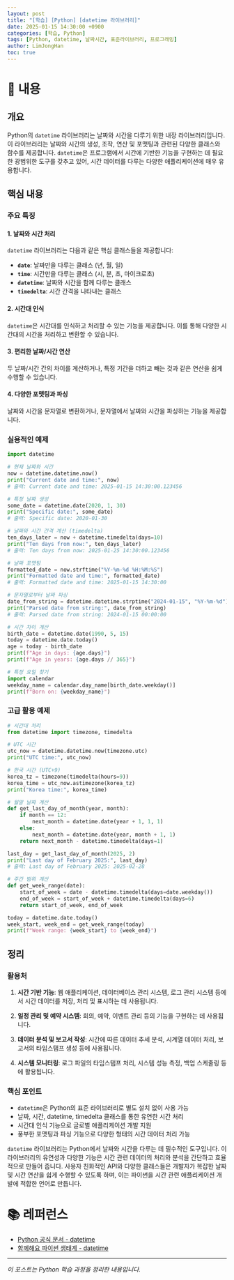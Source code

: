 ```yaml
---
layout: post
title: "[학습] [Python] [datetime 라이브러리]"
date: 2025-01-15 14:30:00 +0900
categories: [학습, Python]
tags: [Python, datetime, 날짜시간, 표준라이브러리, 프로그래밍]
author: LimJongHan
toc: true
---
```

# 📝 내용

## 개요

Python의 `datetime` 라이브러리는 날짜와 시간을 다루기 위한 내장 라이브러리입니다. 이 라이브러리는 날짜와 시간의 생성, 조작, 연산 및 포맷팅과 관련된 다양한 클래스와 함수를 제공합니다. `datetime`은 프로그램에서 시간에 기반한 기능을 구현하는 데 필요한 광범위한 도구를 갖추고 있어, 시간 데이터를 다루는 다양한 애플리케이션에 매우 유용합니다.

## 핵심 내용

### 주요 특징

#### 1. 날짜와 시간 처리
`datetime` 라이브러리는 다음과 같은 핵심 클래스들을 제공합니다:

- **`date`**: 날짜만을 다루는 클래스 (년, 월, 일)
- **`time`**: 시간만을 다루는 클래스 (시, 분, 초, 마이크로초)
- **`datetime`**: 날짜와 시간을 함께 다루는 클래스
- **`timedelta`**: 시간 간격을 나타내는 클래스

#### 2. 시간대 인식
`datetime`은 시간대를 인식하고 처리할 수 있는 기능을 제공합니다. 이를 통해 다양한 시간대의 시간을 처리하고 변환할 수 있습니다.

#### 3. 편리한 날짜/시간 연산
두 날짜/시간 간의 차이를 계산하거나, 특정 기간을 더하고 빼는 것과 같은 연산을 쉽게 수행할 수 있습니다.

#### 4. 다양한 포맷팅과 파싱
날짜와 시간을 문자열로 변환하거나, 문자열에서 날짜와 시간을 파싱하는 기능을 제공합니다.

### 실용적인 예제

```python
import datetime

# 현재 날짜와 시간
now = datetime.datetime.now()
print("Current date and time:", now)
# 출력: Current date and time: 2025-01-15 14:30:00.123456

# 특정 날짜 생성
some_date = datetime.date(2020, 1, 30)
print("Specific date:", some_date)
# 출력: Specific date: 2020-01-30

# 날짜와 시간 간격 계산 (timedelta)
ten_days_later = now + datetime.timedelta(days=10)
print("Ten days from now:", ten_days_later)
# 출력: Ten days from now: 2025-01-25 14:30:00.123456

# 날짜 포맷팅
formatted_date = now.strftime("%Y-%m-%d %H:%M:%S")
print("Formatted date and time:", formatted_date)
# 출력: Formatted date and time: 2025-01-15 14:30:00

# 문자열로부터 날짜 파싱
date_from_string = datetime.datetime.strptime("2024-01-15", "%Y-%m-%d")
print("Parsed date from string:", date_from_string)
# 출력: Parsed date from string: 2024-01-15 00:00:00

# 시간 차이 계산
birth_date = datetime.date(1990, 5, 15)
today = datetime.date.today()
age = today - birth_date
print(f"Age in days: {age.days}")
print(f"Age in years: {age.days // 365}")

# 특정 요일 찾기
import calendar
weekday_name = calendar.day_name[birth_date.weekday()]
print(f"Born on: {weekday_name}")
```

### 고급 활용 예제

```python
# 시간대 처리
from datetime import timezone, timedelta

# UTC 시간
utc_now = datetime.datetime.now(timezone.utc)
print("UTC time:", utc_now)

# 한국 시간 (UTC+9)
korea_tz = timezone(timedelta(hours=9))
korea_time = utc_now.astimezone(korea_tz)
print("Korea time:", korea_time)

# 월말 날짜 계산
def get_last_day_of_month(year, month):
    if month == 12:
        next_month = datetime.date(year + 1, 1, 1)
    else:
        next_month = datetime.date(year, month + 1, 1)
    return next_month - datetime.timedelta(days=1)

last_day = get_last_day_of_month(2025, 2)
print("Last day of February 2025:", last_day)
# 출력: Last day of February 2025: 2025-02-28

# 주간 범위 계산
def get_week_range(date):
    start_of_week = date - datetime.timedelta(days=date.weekday())
    end_of_week = start_of_week + datetime.timedelta(days=6)
    return start_of_week, end_of_week

today = datetime.date.today()
week_start, week_end = get_week_range(today)
print(f"Week range: {week_start} to {week_end}")
```

## 정리

### 활용처

1. **시간 기반 기능**: 웹 애플리케이션, 데이터베이스 관리 시스템, 로그 관리 시스템 등에서 시간 데이터를 저장, 처리 및 표시하는 데 사용됩니다.

2. **일정 관리 및 예약 시스템**: 회의, 예약, 이벤트 관리 등의 기능을 구현하는 데 사용됩니다.

3. **데이터 분석 및 보고서 작성**: 시간에 따른 데이터 추세 분석, 시계열 데이터 처리, 보고서의 타임스탬프 생성 등에 사용됩니다.

4. **시스템 모니터링**: 로그 파일의 타임스탬프 처리, 시스템 성능 측정, 백업 스케줄링 등에 활용됩니다.

### 핵심 포인트

- `datetime`은 Python의 표준 라이브러리로 별도 설치 없이 사용 가능
- 날짜, 시간, datetime, timedelta 클래스를 통한 유연한 시간 처리
- 시간대 인식 기능으로 글로벌 애플리케이션 개발 지원
- 풍부한 포맷팅과 파싱 기능으로 다양한 형태의 시간 데이터 처리 가능

`datetime` 라이브러리는 Python에서 날짜와 시간을 다루는 데 필수적인 도구입니다. 이 라이브러리의 유연성과 다양한 기능은 시간 관련 데이터의 처리와 분석을 간단하고 효율적으로 만들어 줍니다. 사용자 친화적인 API와 다양한 클래스들은 개발자가 복잡한 날짜 및 시간 연산을 쉽게 수행할 수 있도록 하며, 이는 파이썬을 시간 관련 애플리케이션 개발에 적합한 언어로 만듭니다.

# 📚 레퍼런스
- [Python 공식 문서 - datetime](https://docs.python.org/ko/3/library/datetime.html)
- [함께해요 파이썬 생태계 - datetime](https://wikidocs.net/227592)

---
*이 포스트는 Python 학습 과정을 정리한 내용입니다.*
